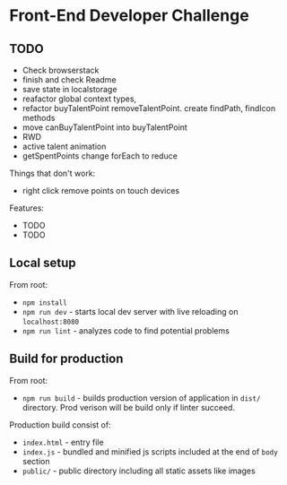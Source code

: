 # Front-End Developer Challenge

## TODO

- Check browserstack
- finish and check Readme
- save state in localstorage
- reafactor global context types,
- refactor buyTalentPoint removeTalentPoint. create findPath, findIcon methods
- move canBuyTalentPoint into buyTalentPoint
- RWD
- active talent animation
- getSpentPoints change forEach to reduce

Things that don't work:

- right click remove points on touch devices

Features:

- TODO
- TODO

## Local setup

From root:

- `npm install`
- `npm run dev` - starts local dev server with live reloading on `localhost:8080`
- `npm run lint` - analyzes code to find potential problems

## Build for production

From root:

- `npm run build` - builds production version of application in `dist/` directory. Prod verison will be build only if linter succeed.

Production build consist of:

- `index.html` - entry file
- `index.js` - bundled and minified js scripts included at the end of `body` section
- `public/` - public directory including all static assets like images

